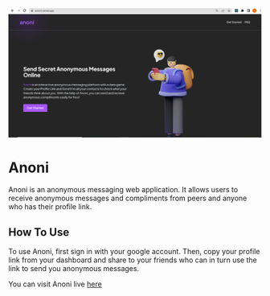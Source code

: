 ![Cover](./anoni_sc.png)

# Anoni

Anoni is an anonymous messaging web application. It allows users to receive anonymous messages and compliments from peers and anyone who has their profile link.

## How To Use

To use Anoni, first sign in with your google account. Then, copy your profile link from your dashboard and share to your friends who can in turn use the link to send you anonymous messages.

You can visit Anoni live [here](https:/anoni.vercel.app)
